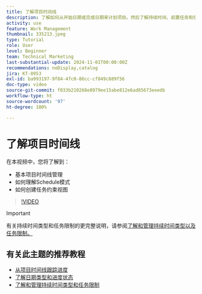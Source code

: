 ```yaml
---
title: 了解项目时间线
description: 了解如何从开始日期或完成日期来计划项目。然后了解持续时间、前置任务和任务限制如何影响项目计划。
activity: use
feature: Work Management
thumbnail: 335213.jpeg
type: Tutorial
role: User
level: Beginner
team: Technical Marketing
last-substantial-update: 2024-11-01T00:00:00Z
recommendations: noDisplay,catalog
jira: KT-8953
exl-id: ba993197-9f84-4fc0-86cc-cf849c889f56
doc-type: video
source-git-commit: f033b210268e8979ee15abe812e6ad85673eeedb
workflow-type: ht
source-wordcount: '97'
ht-degree: 100%

---
```


# 了解项目时间线

在本视频中，您将了解到：

* 基本项目时间线管理
* 如何理解Schedule模式
* 如何创建任务约束视图

>[!VIDEO](https://video.tv.adobe.com/v/335213/?quality=12&learn=on)

>[!IMPORTANT]
>
>有关持续时间类型和任务限制的更完整说明，请参阅[了解和管理持续时间类型以及任务限制。](/help/manage-work/intermediate-projects/understand-and-manage-duration-types-and-task-constraints.md)

## 有关此主题的推荐教程

* [从项目时间线跟踪进度](/help/manage-work/project-timelines/track-work-progress-from-the-project-timeline.md)
* [了解日期类型和进度状态](/help/manage-work/project-timelines/understand-task-dates-and-progress-status.md)
* [了解和管理持续时间类型和任务限制](/help/manage-work/intermediate-projects/understand-and-manage-duration-types-and-task-constraints.md)

